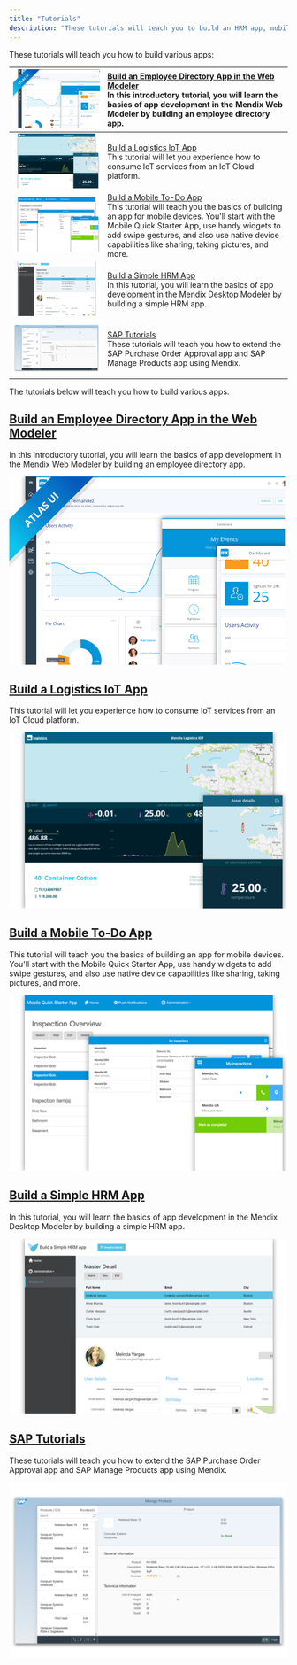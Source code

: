 ```yaml
---
title: "Tutorials"
description: "These tutorials will teach you to build an HRM app, mobile to-do app, and an IoT app."
---
```


These tutorials will teach you how to build various apps:

| [![](attachments/overview/Employee_directory.png)](build-an-employee-directory-app) | [Build an Employee Directory App in the Web Modeler ](build-an-employee-directory-app)<br> In this introductory tutorial, you will learn the basics of app development in the Mendix Web Modeler by building an employee directory app. |
|------|:-----|
| [![](attachments/overview/Iot.png)](build-an-iot-app) | [Build a Logistics IoT App](build-an-iot-app)<br> This tutorial will let you experience how to consume IoT services from an IoT Cloud platform. |
| [![](attachments/overview/Mobile_to_do.png)](create-a-to-do-app) | [Build a Mobile To-Do App](create-a-to-do-app)<br>This tutorial will teach you the basics of building an app for mobile devices. You'll start with the Mobile Quick Starter App, use handy widgets to add swipe gestures, and also use native device capabilities like sharing, taking pictures, and more. |
| [![](attachments/overview/HRM_app.png)](build-a-simple-hrm-app) | [Build a Simple HRM App](build-a-simple-hrm-app)<br> In this tutorial, you will learn the basics of app development in the Mendix Desktop Modeler by building a simple HRM app. |
| [![](attachments/overview/sap-tutorials.png)](sap-tutorials) | [SAP Tutorials](sap-tutorials)<br> These tutorials will teach you how to extend the SAP Purchase Order Approval app and SAP Manage Products app using Mendix. |

The tutorials below will teach you how to build various apps.

## [Build an Employee Directory App in the Web Modeler ](build-an-employee-directory-app)

In this introductory tutorial, you will learn the basics of app development in the Mendix Web Modeler by building an employee directory app.

[![](attachments/overview/Employee_directory.png)](build-an-employee-directory-app)

## [Build a Logistics IoT App](build-an-iot-app)

This tutorial will let you experience how to consume IoT services from an IoT Cloud platform.

[![](attachments/overview/Iot.png)](build-an-iot-app)

## [Build a Mobile To-Do App](create-a-to-do-app)

This tutorial will teach you the basics of building an app for mobile devices. You'll start with the Mobile Quick Starter App, use handy widgets to add swipe gestures, and also use native device capabilities like sharing, taking pictures, and more.

[![](attachments/overview/Mobile_to_do.png)](create-a-to-do-app)

## [Build a Simple HRM App](build-a-simple-hrm-app)

In this tutorial, you will learn the basics of app development in the Mendix Desktop Modeler by building a simple HRM app.

[![](attachments/overview/HRM_app.png)](build-a-simple-hrm-app)

## [SAP Tutorials](sap-tutorials)

These tutorials will teach you how to extend the SAP Purchase Order Approval app and SAP Manage Products app using Mendix.

[![](attachments/overview/sap-tutorials.png)](sap-tutorials)
